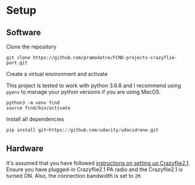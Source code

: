 # Setup

## Software
Clone the repository

```shell
git clone https://github.com/pramodatre/FCND-projects-crazyflie-port.git
```

Create a virtual environment and activate

This project is tested to work with python 3.6.8 and I recommend using `pyenv` to manage your python versions if you are using MacOS.
```shell
python3 -m venv fcnd
source fcnd/bin/activate
```

Install all dependencies
```python
pip install git+https://github.com/udacity/udacidrone.git
```

## Hardware
It's assumed that you have followed [instructions on setting up Crazyflie2.1](https://www.bitcraze.io/documentation/tutorials/getting-started-with-crazyflie-2-x/). Ensure you have plugged-in Crazyflie2.1 PA radio and the Crazyflie2.1 is turned ON. Also, the connection bandwidth is set to `2M`. 